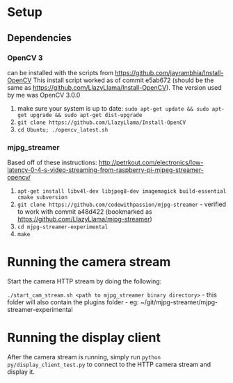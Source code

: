 # Setup

## Dependencies

### OpenCV 3

can be installed with the scripts from https://github.com/jayrambhia/Install-OpenCV
This install script worked as of commit e5ab672 (should be the same as https://github.com/LlazyLlama/Install-OpenCV).  The version used by me was OpenCV 3.0.0

  1. make sure your system is up to date: `sudo apt-get update && sudo apt-get upgrade && sudo apt-get dist-upgrade`
  2. `git clone https://github.com/LlazyLlama/Install-OpenCV`
  3. `cd Ubuntu; ./opencv_latest.sh`
  
  
### mjpg_streamer

Based off of these instructions: http://petrkout.com/electronics/low-latency-0-4-s-video-streaming-from-raspberry-pi-mjpeg-streamer-opencv/



  1. `apt-get install libv4l-dev libjpeg8-dev imagemagick build-essential cmake subversion`
  2. `git clone https://github.com/codewithpassion/mjpg-streamer`
    - verified to work with commit a48d422 (bookmarked as https://github.com/LlazyLlama/mjpg-streamer)
  3. `cd mjpg-streamer-experimental`
  4. `make`
  
# Running the camera stream

Start the camera HTTP stream by doing the following:

`./start_cam_stream.sh <path to mjpg_streamer binary directory>`
    - this folder will also contain the plugins folder 
    - eg: ~/git/mjpg-streamer/mjpg-streamer-experimental
  
# Running the display client

After the camera stream is running, simply run `python py/display_client_test.py` to connect to the HTTP camera stream and display it.
